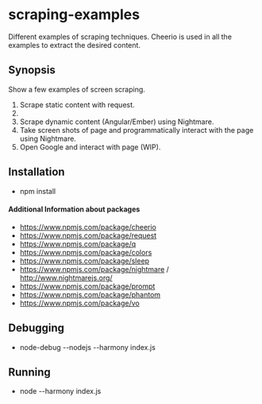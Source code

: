 # scraping-examples

Different examples of scraping techniques. Cheerio is used in all the examples to extract the desired content.

## Synopsis

Show a few examples of screen scraping.

1. Scrape static content with request.
2. 
3. Scrape dynamic content (Angular/Ember) using Nightmare.
4. Take screen shots of page and programmatically interact with the page using Nightmare.
5. Open Google and interact with page (WIP).

## Installation

* npm install

#### Additional Information about packages

* https://www.npmjs.com/package/cheerio
* https://www.npmjs.com/package/request
* https://www.npmjs.com/package/q
* https://www.npmjs.com/package/colors
* https://www.npmjs.com/package/sleep
* https://www.npmjs.com/package/nightmare / http://www.nightmarejs.org/
* https://www.npmjs.com/package/prompt
* https://www.npmjs.com/package/phantom
* https://www.npmjs.com/package/vo

## Debugging

* node-debug \--nodejs \--harmony index.js

## Running

* node \--harmony index.js